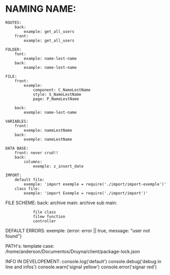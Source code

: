 # NAMING NAME:
    ROUTES:
        back:
            example: get_all_users
        front:
            example: get_all_users
            
    FOLDER:
        font:
            example: name-lest-name
        back:
            example: name-lest-name

    FILE: 
        front:
            example:
                component: C_NameLestName
                style: S_NameLestName
                page: P_NameLestName

        back:
            exemple: name-lest-name

    VARIABLES:
        front: 
            exemple: nameLestName
        back: 
            exemple: nameLestName
    
    DATA BASE:
        front: never crud!!
        back:
            columns:
                exemple: z_insert_date

    IMPORT:
        default file:
            exemple: 'import exemple = require('./import/import-exemple')'
        class file:
            exemple: 'import Exemple = require('./import/import')'
        
FILE SCHEME:
    back:
        archive main:
            archive sub main:

                file class
                filew function
                controller

DEFAULT ERRORS:
    exemple: {error: error || true, message: "user not found"}

PATH's: 
    template case: /home/anderson/Documentos/Druyna/client/package-lock.json

INFO IN DEVELOPEMENT:
console.log('default')
console.debug('debug in line and infos')
console.warn('signal yellow')
console.error('signar red')
